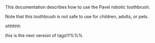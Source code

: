 This documentation describes how to use the Pavel robotic toothbrush.

Note that this toothbrush is not safe to use for children, adults, or pets.

ohhhhh

this is the next version of tags!!!%%%
